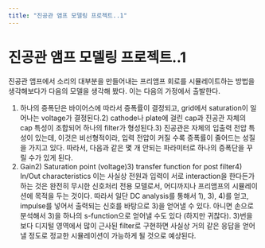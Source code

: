 ```yaml
---
title: "진공관 앰프 모델링 프로젝트..1"
---
```

# 진공관 앰프 모델링 프로젝트..1

진공관 앰프에서 소리의 대부분을 만들어내는 프리앰프 회로를 시뮬레이트하는 방법을 생각해보다가 다음의 모델을 생각해 봤다. 이는 다음의 가정에서 출발한다.
1) 하나의 증폭단은 바이어스에 따라서 증폭률이 결정되고, grid에서 saturation이 일어나는 voltage가 결정된다.2) cathode나 plate에 걸린 cap과 진공관 자체의 cap 특성이 조합되어 하나의 filter가 형성된다.3) 진공관은 자체의 입출력 전압 특성이 있는데, 이것은 비선형적이라, 입력 전압이 커질 수록 증폭률이 줄어드는 성질을 가지고 있다.
따라서, 다음과 같은 몇 개 안되는 파라미터로 하나의 증폭단을 꾸릴 수가 있게 된다.
1) Gain2) Saturation point (voltage)3) transfer function for post filter4) In/Out characteristics
이는 사실상 전원과 입력이 서로 interaction을 한다든가 하는 것은 완전히 무시한 신호처리 전용 모델로서, 어디까지나 프리앰프의 시뮬레이션에 목적을 두는 것이다.
따라서 일단 DC analysis를 통해서 1), 3), 4)를 얻고, impulse를 넣어서 출력되는 신호를 바탕으로 3)을 얻어낼 수 있다. 아니면 손으로 분석해서 3)을 하나의 s-function으로 얻어낼 수도 있다 (하지만 귀찮다).
3)번을 보다 디지털 영역에서 많이 근사된 filter로 구현하면 사실상 거의 같은 응답을 얻어낼 정도로 정교한 시뮬레이션이 가능하게 될 것으로 예상된다.
 

